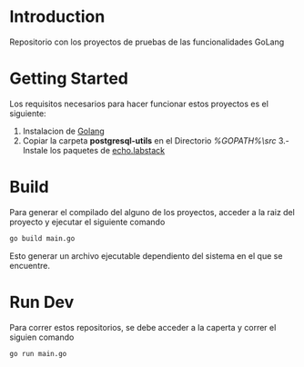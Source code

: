 # Introduction 
Repositorio con los proyectos de pruebas de las funcionalidades GoLang


# Getting Started
Los requisitos necesarios para hacer funcionar estos proyectos es el siguiente:
1.	Instalacion de [Golang](https://golang.org/dl/)
2.	Copiar la carpeta **postgresql-utils** en el Directorio *%GOPATH%\src*
3.- Instale los paquetes de [echo.labstack](https://echo.labstack.com/guide/installation)

# Build 
Para generar el compilado del alguno de los proyectos, acceder a la raiz del proyecto y ejecutar el siguiente comando

```bash
go build main.go
```
Esto generar un archivo ejecutable dependiento del sistema en el que se encuentre.

# Run Dev
Para correr estos repositorios, se debe acceder a la caperta y correr el siguien comando

```bash
go run main.go
```
